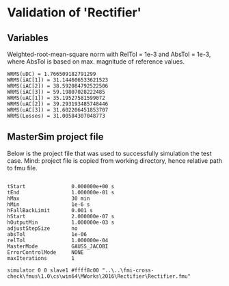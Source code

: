 # Validation of 'Rectifier'

## Variables
Weighted-root-mean-square norm with RelTol = 1e-3 and AbsTol = 1e-3, where
AbsTol is based on max. magnitude of reference values.

```
WRMS(uDC) = 1.766509182791299
WRMS(iAC[1]) = 31.144606533621523
WRMS(iAC[2]) = 38.592084792522506
WRMS(iAC[3]) = 59.19807028222485
WRMS(uAC[1]) = 35.19527581599072
WRMS(uAC[2]) = 39.293193485748446
WRMS(uAC[3]) = 31.602206451853707
WRMS(Losses) = 31.00584307048773
```

## MasterSim project file

Below is the project file that was used to successfully simulation the test case.
Mind: project file is copied from working directory, hence relative path to fmu file.

```

tStart               0.000000e+00 s
tEnd                 1.000000e-01 s
hMax                 30 min
hMin                 1e-6 s
hFallBackLimit       0.001 s
hStart               2.000000e-07 s
hOutputMin           1.000000e-03 s
adjustStepSize       no
absTol               1e-06
relTol               1.000000e-04
MasterMode           GAUSS_JACOBI
ErrorControlMode     NONE
maxIterations        1

simulator 0 0 slave1 #ffff8c00 "..\..\fmi-cross-check\fmus\1.0\cs\win64\MWorks\2016\Rectifier\Rectifier.fmu"


```

